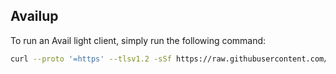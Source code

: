## Availup
To run an Avail light client, simply run the following command:
```bash
curl --proto '=https' --tlsv1.2 -sSf https://raw.githubusercontent.com/availproject/availup/main/availup.sh | sh
```